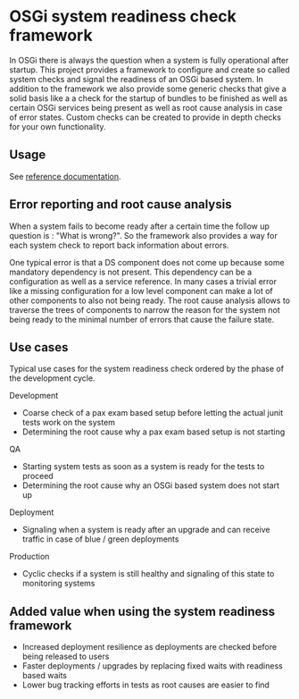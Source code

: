 # OSGi system readiness check framework

In OSGi there is always the question when a system is fully operational after startup. This project provides a framework to configure and create so called system checks and signal the readiness of an OSGi based system. In addition to the framework we also provide some generic checks that give a solid basis like a a check for the startup of bundles to be finished as well as certain OSGi services being present as well as root cause analysis in case of error states. Custom checks can be created to provide in depth checks for your own functionality.

## Usage

See [reference documentation](docs/index.md).

## Error reporting and root cause analysis

When a system fails to become ready after a certain time the follow up question is : "What is wrong?". So the framework also provides a way for each system check to report back information about errors.

One typical error is that a DS component does not come up because some mandatory dependency is not present. This dependency can be a configuration as well as a service reference. In many cases a trivial error like a missing configuration for a low level component can make a lot of other components to also not being ready. The root cause analysis allows to traverse the trees of components to narrow the reason for the system not being ready to the minimal number of errors that cause the failure state.

## Use cases

Typical use cases for the system readiness check ordered by the phase of the development cycle.

Development
* Coarse check of a pax exam based setup before letting the actual junit tests work on the system
* Determining the root cause why a pax exam based setup is not starting

QA
* Starting system tests as soon as a system is ready for the tests to proceed
* Determining the root cause why an OSGi based system does not start up

Deployment
* Signaling when a system is ready after an upgrade and can receive traffic in case of blue / green deployments

Production
* Cyclic checks if a system is still healthy and signaling of this state to monitoring systems

## Added value when using the system readiness framework

* Increased deployment resilience as deployments are checked before being released to users
* Faster deployments / upgrades by replacing fixed waits with readiness based waits
* Lower bug tracking efforts in tests as root causes are easier to find

